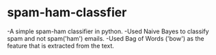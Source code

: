 # spam-ham-classfier
-A simple spam-ham classifier in python.
-Used Naive Bayes to classify spam and not spam('ham') emails.
-Used Bag of Words ('bow') as the feature that is extracted from the text.
